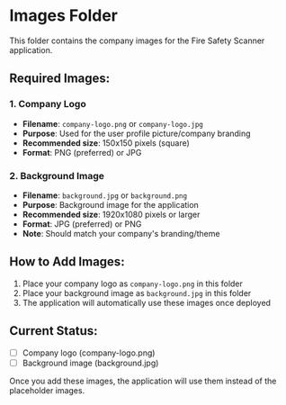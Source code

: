 # Images Folder

This folder contains the company images for the Fire Safety Scanner application.

## Required Images:

### 1. Company Logo
- **Filename**: `company-logo.png` or `company-logo.jpg`
- **Purpose**: Used for the user profile picture/company branding
- **Recommended size**: 150x150 pixels (square)
- **Format**: PNG (preferred) or JPG

### 2. Background Image
- **Filename**: `background.jpg` or `background.png`
- **Purpose**: Background image for the application
- **Recommended size**: 1920x1080 pixels or larger
- **Format**: JPG (preferred) or PNG
- **Note**: Should match your company's branding/theme

## How to Add Images:

1. Place your company logo as `company-logo.png` in this folder
2. Place your background image as `background.jpg` in this folder
3. The application will automatically use these images once deployed

## Current Status:
- [ ] Company logo (company-logo.png)
- [ ] Background image (background.jpg)

Once you add these images, the application will use them instead of the placeholder images.